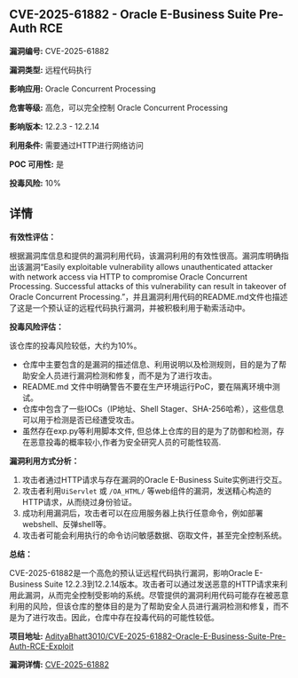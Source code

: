 ## CVE-2025-61882 - Oracle E-Business Suite Pre-Auth RCE

**漏洞编号:** CVE-2025-61882

**漏洞类型:** 远程代码执行

**影响应用:** Oracle Concurrent Processing

**危害等级:** 高危，可以完全控制 Oracle Concurrent Processing

**影响版本:** 12.2.3 - 12.2.14

**利用条件:** 需要通过HTTP进行网络访问

**POC 可用性:** 是

**投毒风险:** 10%

## 详情

**有效性评估：**

根据漏洞库信息和提供的漏洞利用代码，该漏洞利用的有效性很高。漏洞库明确指出该漏洞“Easily exploitable vulnerability allows unauthenticated attacker with network access via HTTP to compromise Oracle Concurrent Processing. Successful attacks of this vulnerability can result in takeover of Oracle Concurrent Processing.”，并且漏洞利用代码的README.md文件也描述了这是一个预认证的远程代码执行漏洞，并被积极利用于勒索活动中。

**投毒风险评估：**

该仓库的投毒风险较低，大约为10%。

*   仓库中主要包含的是漏洞的描述信息、利用说明以及检测规则，目的是为了帮助安全人员进行漏洞检测和修复，而不是为了进行攻击。
*   README.md 文件中明确警告不要在生产环境运行PoC，要在隔离环境中测试。
*   仓库中包含了一些IOCs（IP地址、Shell Stager、SHA-256哈希），这些信息可以用于检测是否已经遭受攻击。
*   虽然存在exp.py等利用脚本文件, 但总体上仓库的目的是为了防御和检测，存在恶意投毒的概率较小,作者为安全研究人员的可能性较高.

**漏洞利用方式分析：**

1.  攻击者通过HTTP请求与存在漏洞的Oracle E-Business Suite实例进行交互。
2.  攻击者利用`UiServlet` 或 `/OA_HTML/` 等web组件的漏洞，发送精心构造的HTTP请求，从而绕过身份验证。
3.  成功利用漏洞后，攻击者可以在应用服务器上执行任意命令，例如部署webshell、反弹shell等。
4.  攻击者可能会利用执行的命令访问敏感数据、窃取文件，甚至完全控制系统。

**总结：**

CVE-2025-61882是一个高危的预认证远程代码执行漏洞，影响Oracle E-Business Suite 12.2.3到12.2.14版本。攻击者可以通过发送恶意的HTTP请求来利用此漏洞，从而完全控制受影响的系统。尽管提供的漏洞利用代码可能存在被恶意利用的风险，但该仓库的整体目的是为了帮助安全人员进行漏洞检测和修复，而不是为了进行攻击。因此，仓库中存在投毒代码的可能性较低。

**项目地址:** [AdityaBhatt3010/CVE-2025-61882-Oracle-E-Business-Suite-Pre-Auth-RCE-Exploit](https://github.com/AdityaBhatt3010/CVE-2025-61882-Oracle-E-Business-Suite-Pre-Auth-RCE-Exploit)

**漏洞详情:** [CVE-2025-61882](https://nvd.nist.gov/vuln/detail/CVE-2025-61882)